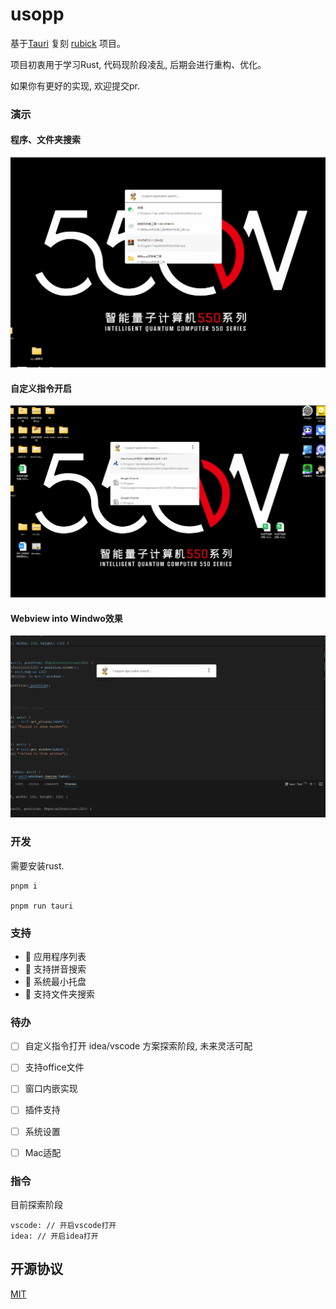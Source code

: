 # usopp

基于[Tauri](https://tauri.app/) 复刻 [rubick](https://github.com/rubickCenter/rubick) 项目。

项目初衷用于学习Rust, 代码现阶段凌乱, 后期会进行重构、优化。

如果你有更好的实现, 欢迎提交pr.

### 演示

#### 程序、文件夹搜索
![demo](./public/demo1.gif)

#### 自定义指令开启
![demo](./public/demo2.gif)

#### Webview into Windwo效果
![demo](./public/demo3.gif)

### 开发
需要安装rust.
```
pnpm i 

pnpm run tauri 
```

### 支持
- 🚀 应用程序列表
- 🚀 支持拼音搜索
- 🚀 系统最小托盘
- 🚀 支持文件夹搜索


### 待办
- [ ] 自定义指令打开 idea/vscode 方案探索阶段, 未来灵活可配 
- [ ] 支持office文件
- [ ] 窗口内嵌实现
- [ ] 插件支持
- [ ] 系统设置
- [ ] Mac适配


### 指令
目前探索阶段

```
vscode: // 开启vscode打开
idea: // 开启idea打开
```


## 开源协议

[MIT](https://zh.wikipedia.org/wiki/MIT%E8%A8%B1%E5%8F%AF%E8%AD%89)
